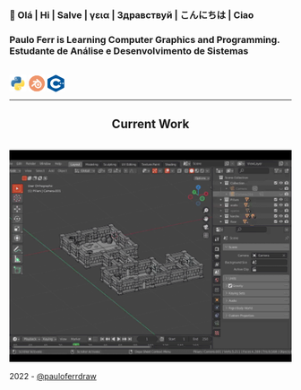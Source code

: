   <h3>👋 Olá | Hi | Salve | γεια | Здравствуй | こんにちは | Ciao </h3>
  <h3> Paulo Ferr is Learning Computer Graphics and Programming. Estudante de Análise e Desenvolvimento de Sistemas</h3>
  <br/>

<!-- Languages icons -->
<div style="display: inline_block">
  <img align="center" alt="python-icon" height="30" width="30"  
       src="https://raw.githubusercontent.com/devicons/devicon/master/icons/python/python-original.svg">
   <img align="center" alt="blender-icon" height="30" width="30"
       src="blender.svg" />
  <img align="center" alt="c-plus-plus" height="30" width="30"
       src="c_icon.png" /> 
 </div>

-----------------------------------------------------------------------------------------------------------------------------
<div align="center">
  <h2> Current Work </h2>
  <br/>
  <img src="work01.gif" alt="WIP" />
 </div>

<footer>
  <p>2022 - <a href="https://www.instagram.com/3dferr/" target="_blank">@pauloferrdraw</a>
</footer>


<!--
**pauloferrti/pauloferrti** is a ✨ _special_ ✨ repository because its `README.md` (this file) appears on your GitHub profile.

Here are some ideas to get you started:

- 🔭 I’m currently working on ...
- 🌱 I’m currently learning ...
- 👯 I’m looking to collaborate on ...
- 🤔 I’m looking for help with ...
- 💬 Ask me about ...
- 📫 How to reach me: ...
- 😄 Pronouns: ...
- ⚡ Fun fact: ...
-->
